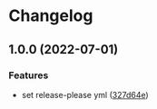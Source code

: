 
# Changelog

## 1.0.0 (2022-07-01)


### Features

* set release-please yml ([327d64e](https://github.com/Citysquirrel/vsc-ex/commit/327d64e0aaa089f4ace0b48c32ccbc2dbb91c03c))
